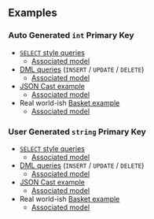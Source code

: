 ## Examples

### Auto Generated `int` Primary Key

* [`SELECT` style queries](Http/Controllers/QueryController.php)
     * [Associated model](Models/People.php)
* [DML queries](Http/Controllers/QueryController.php) (`INSERT` / `UPDATE` / `DELETE`)
     * [Associated model](Models/People.php)
* [JSON Cast example](Http/Controllers/OrderJSONController.php)
     * [Associated model](Models/Order.php)
* Real world-ish [Basket example](Http/Controllers/BasketController.php)
     * [Associated model](Models/Basket.php)

### User Generated `string` Primary Key

* [`SELECT` style queries](Http/Controllers/Named/QueryController.php)
     * [Associated model](Models/Named/People.php)
* [DML queries](Http/Controllers/Named/QueryController.php) (`INSERT` / `UPDATE` / `DELETE`)
     * [Associated model](Models/Named/People.php)
* [JSON Cast example](Http/Controllers/Named/OrderJSONController.php)
     * [Associated model](Models/Named/Order.php)
* Real world-ish [Basket example](Http/Controllers/Named/BasketController.php)
     * [Associated model](Models/Named/Basket.php)
